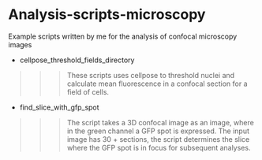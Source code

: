 # Analysis-scripts-microscopy
Example scripts written by me for the analysis of confocal microscopy images

- cellpose_threshold_fields_directory
>>> These scripts uses cellpose to threshold nuclei and calculate mean fluorescence in a confocal section for a field of cells.

- find_slice_with_gfp_spot
>>> The script takes a 3D confocal image as an image, where in the green channel a GFP spot is expressed. The input image has 30 + sections, the script determines the slice where the GFP spot is in focus for subsequent analyses.


